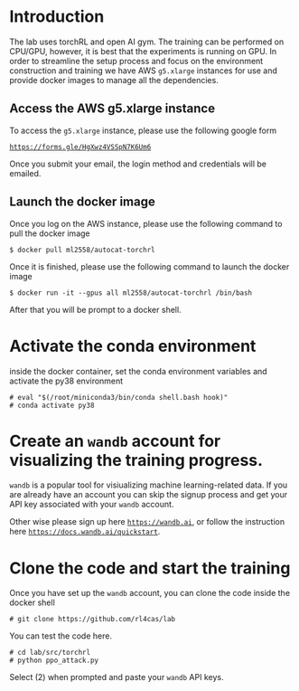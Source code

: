 # Introduction

The lab uses torchRL and open AI gym. The training can be performed on CPU/GPU, however, it is best that the experiments is running on GPU. 
In order to streamline the setup process and focus on the environment construction and training we have AWS ```g5.xlarge``` instances for use and 
provide docker images to manage all the dependencies. 

## Access the AWS g5.xlarge instance

To access the ```g5.xlarge``` instance, please use the following google form

[```https://forms.gle/HgXwz4VSSpN7K6Um6```](https://forms.gle/HgXwz4VSSpN7K6Um6)

Once you submit your email, the login method and credentials will be emailed.

## Launch the docker image

Once you log on the AWS instance, please use the following command to pull the docker image 

```
$ docker pull ml2558/autocat-torchrl
```

Once it is finished, please use the following command to launch the docker image

```
$ docker run -it --gpus all ml2558/autocat-torchrl /bin/bash 
```

After that you will be prompt to a docker shell.

# Activate the conda environment

inside the docker container, set the conda environment variables and activate the py38 environment

```
# eval "$(/root/miniconda3/bin/conda shell.bash hook)" 
# conda activate py38
```

# Create an ```wandb``` account for visualizing the training progress.

```wandb``` is a popular tool for visiualizing machine learning-related data. If you are already have an account you can skip the signup process and get your API key associated with your ```wandb``` account.

Other wise please sign up here [```https://wandb.ai```](https://wanddb.ai), or follow the instruction here [```https://docs.wandb.ai/quickstart```](https://docs.wandb.ai/quickstart).

# Clone the code and start the training

Once you have set up the ```wandb``` account, you can clone the code inside the docker shell

```
# git clone https://github.com/rl4cas/lab
```

You can test the code here.

```
# cd lab/src/torchrl
# python ppo_attack.py
```
Select (2) when prompted and paste your ```wandb``` API keys.


